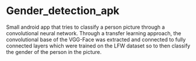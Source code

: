 # Gender_detection_apk

Small android app that tries to classify a person picture through a convolutional neural network. Through a transfer learning approach, the convolutional base of the VGG-Face was extracted and connected to fully connected layers which were trained on the LFW dataset so to then classify the gender of the person in the picture.
